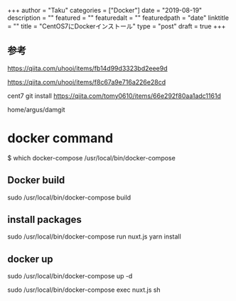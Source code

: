 +++
author = "Taku"
categories = ["Docker"]
date = "2019-08-19"
description = ""
featured = ""
featuredalt = ""
featuredpath = "date"
linktitle = ""
title = "CentOS7にDockerインストール"
type = "post"
draft = true
+++


## 参考
https://qiita.com/uhooi/items/fb14d99d3323bd2eee9d

https://qiita.com/uhooi/items/f8c67a9e716a226e28cd


cent7 git install
https://qiita.com/tomy0610/items/66e292f80aa1adc1161d

home/argus/damgit

# docker command

$ which docker-compose
/usr/local/bin/docker-compose

## Docker build
sudo /usr/local/bin/docker-compose build

## install packages
sudo /usr/local/bin/docker-compose run nuxt.js yarn install

## docker up
sudo /usr/local/bin/docker-compose up -d



sudo /usr/local/bin/docker-compose exec nuxt.js sh